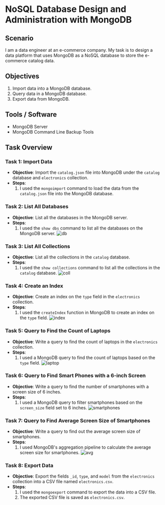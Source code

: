
# NoSQL Database Design and Administration with MongoDB

## Scenario

I am a data engineer at an e-commerce company. My task is to design a data platform that uses MongoDB as a NoSQL database to store the e-commerce catalog data.

## Objectives

1. Import data into a MongoDB database.
2. Query data in a MongoDB database.
3. Export data from MongoDB.

## Tools / Software

- MongoDB Server
- MongoDB Command Line Backup Tools

## Task Overview

### Task 1: Import Data

- **Objective**: Import the `catalog.json` file into MongoDB under the `catalog` database and `electronics` collection.
- **Steps**:
  1. I used the `mongoimport` command to load the data from the `catalog.json` file into the MongoDB database.

### Task 2: List All Databases

- **Objective**: List all the databases in the MongoDB server.
- **Steps**:
  1. I used the `show dbs` command to list all the databases on the MongoDB server.
  ![db](https://github.com/nir25aj/ssad/blob/my-new-branch/Data_Engineering_Project/NoSQL%20-%20MongoDB/2.PNG "db")

### Task 3: List All Collections

- **Objective**: List all the collections in the `catalog` database.
- **Steps**:
  1. I used the `show collections` command to list all the collections in the `catalog` database.
  ![coll](https://github.com/nir25aj/ssad/blob/my-new-branch/Data_Engineering_Project/NoSQL%20-%20MongoDB/3.PNG "coll")

### Task 4: Create an Index

- **Objective**: Create an index on the `type` field in the `electronics` collection.
- **Steps**:
  1. I used the `createIndex` function in MongoDB to create an index on the `type` field.
  ![index](https://github.com/nir25aj/ssad/blob/my-new-branch/Data_Engineering_Project/NoSQL%20-%20MongoDB/4.PNG "index")

### Task 5: Query to Find the Count of Laptops

- **Objective**: Write a query to find the count of laptops in the `electronics` collection.
- **Steps**:
  1. I used a MongoDB query to find the count of laptops based on the `type` field.
  ![laptop](https://github.com/nir25aj/ssad/blob/my-new-branch/Data_Engineering_Project/NoSQL%20-%20MongoDB/5.PNG "laptop")

### Task 6: Query to Find Smart Phones with a 6-inch Screen

- **Objective**: Write a query to find the number of smartphones with a screen size of 6 inches.
- **Steps**:
  1. I used a MongoDB query to filter smartphones based on the `screen_size` field set to 6 inches.
  ![smartphones](https://github.com/nir25aj/ssad/blob/my-new-branch/Data_Engineering_Project/NoSQL%20-%20MongoDB/6.PNG "smartphones")

### Task 7: Query to Find Average Screen Size of Smartphones

- **Objective**: Write a query to find out the average screen size of smartphones.
- **Steps**:
  1. I used MongoDB's aggregation pipeline to calculate the average screen size for smartphones.
  ![avg](https://github.com/nir25aj/ssad/blob/my-new-branch/Data_Engineering_Project/NoSQL%20-%20MongoDB/7.PNG "avg")

### Task 8: Export Data

- **Objective**: Export the fields `_id`, `type`, and `model` from the `electronics` collection into a CSV file named `electronics.csv`.
- **Steps**:
  1. I used the `mongoexport` command to export the data into a CSV file.
  2. The exported CSV file is saved as `electronics.csv`.


